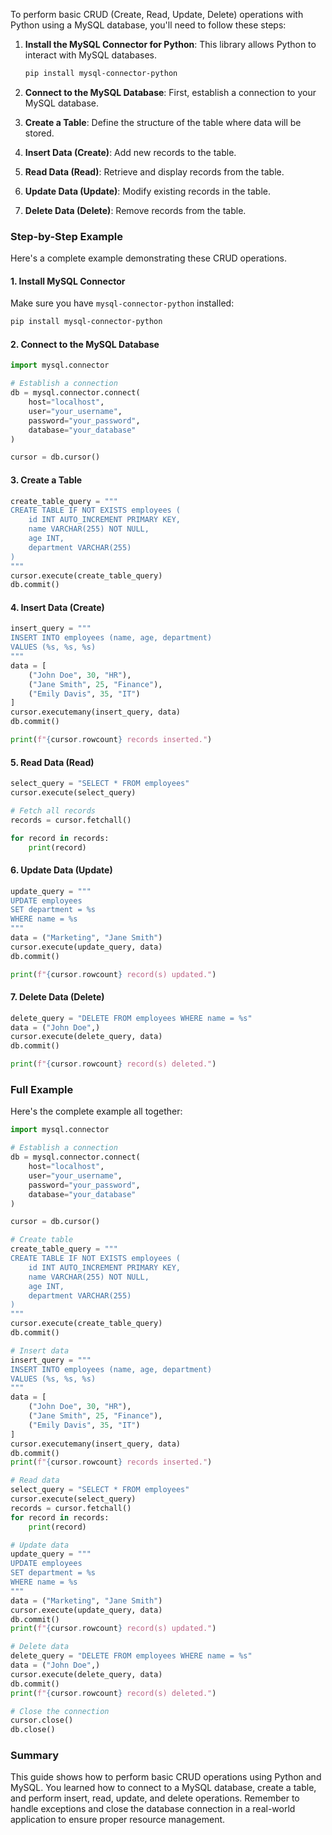 To perform basic CRUD (Create, Read, Update, Delete) operations with Python using a MySQL database, you'll need to follow these steps:

1. **Install the MySQL Connector for Python**:
   This library allows Python to interact with MySQL databases.
   ```sh
   pip install mysql-connector-python
   ```

2. **Connect to the MySQL Database**:
   First, establish a connection to your MySQL database.

3. **Create a Table**:
   Define the structure of the table where data will be stored.

4. **Insert Data (Create)**:
   Add new records to the table.

5. **Read Data (Read)**:
   Retrieve and display records from the table.

6. **Update Data (Update)**:
   Modify existing records in the table.

7. **Delete Data (Delete)**:
   Remove records from the table.

### Step-by-Step Example

Here's a complete example demonstrating these CRUD operations.

#### 1. Install MySQL Connector
Make sure you have `mysql-connector-python` installed:
```sh
pip install mysql-connector-python
```

#### 2. Connect to the MySQL Database
```python
import mysql.connector

# Establish a connection
db = mysql.connector.connect(
    host="localhost",
    user="your_username",
    password="your_password",
    database="your_database"
)

cursor = db.cursor()
```

#### 3. Create a Table
```python
create_table_query = """
CREATE TABLE IF NOT EXISTS employees (
    id INT AUTO_INCREMENT PRIMARY KEY,
    name VARCHAR(255) NOT NULL,
    age INT,
    department VARCHAR(255)
)
"""
cursor.execute(create_table_query)
db.commit()
```

#### 4. Insert Data (Create)
```python
insert_query = """
INSERT INTO employees (name, age, department)
VALUES (%s, %s, %s)
"""
data = [
    ("John Doe", 30, "HR"),
    ("Jane Smith", 25, "Finance"),
    ("Emily Davis", 35, "IT")
]
cursor.executemany(insert_query, data)
db.commit()

print(f"{cursor.rowcount} records inserted.")
```

#### 5. Read Data (Read)
```python
select_query = "SELECT * FROM employees"
cursor.execute(select_query)

# Fetch all records
records = cursor.fetchall()

for record in records:
    print(record)
```

#### 6. Update Data (Update)
```python
update_query = """
UPDATE employees
SET department = %s
WHERE name = %s
"""
data = ("Marketing", "Jane Smith")
cursor.execute(update_query, data)
db.commit()

print(f"{cursor.rowcount} record(s) updated.")
```

#### 7. Delete Data (Delete)
```python
delete_query = "DELETE FROM employees WHERE name = %s"
data = ("John Doe",)
cursor.execute(delete_query, data)
db.commit()

print(f"{cursor.rowcount} record(s) deleted.")
```

### Full Example

Here's the complete example all together:
```python
import mysql.connector

# Establish a connection
db = mysql.connector.connect(
    host="localhost",
    user="your_username",
    password="your_password",
    database="your_database"
)

cursor = db.cursor()

# Create table
create_table_query = """
CREATE TABLE IF NOT EXISTS employees (
    id INT AUTO_INCREMENT PRIMARY KEY,
    name VARCHAR(255) NOT NULL,
    age INT,
    department VARCHAR(255)
)
"""
cursor.execute(create_table_query)
db.commit()

# Insert data
insert_query = """
INSERT INTO employees (name, age, department)
VALUES (%s, %s, %s)
"""
data = [
    ("John Doe", 30, "HR"),
    ("Jane Smith", 25, "Finance"),
    ("Emily Davis", 35, "IT")
]
cursor.executemany(insert_query, data)
db.commit()
print(f"{cursor.rowcount} records inserted.")

# Read data
select_query = "SELECT * FROM employees"
cursor.execute(select_query)
records = cursor.fetchall()
for record in records:
    print(record)

# Update data
update_query = """
UPDATE employees
SET department = %s
WHERE name = %s
"""
data = ("Marketing", "Jane Smith")
cursor.execute(update_query, data)
db.commit()
print(f"{cursor.rowcount} record(s) updated.")

# Delete data
delete_query = "DELETE FROM employees WHERE name = %s"
data = ("John Doe",)
cursor.execute(delete_query, data)
db.commit()
print(f"{cursor.rowcount} record(s) deleted.")

# Close the connection
cursor.close()
db.close()
```

### Summary

This guide shows how to perform basic CRUD operations using Python and MySQL. You learned how to connect to a MySQL database, create a table, and perform insert, read, update, and delete operations. Remember to handle exceptions and close the database connection in a real-world application to ensure proper resource management.